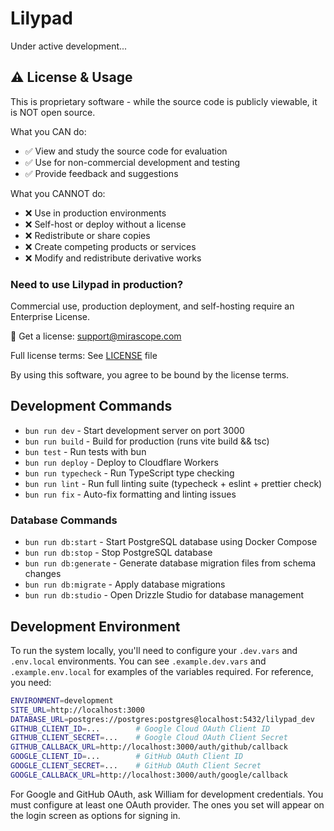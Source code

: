 # Lilypad

Under active development...

## ⚠️ License & Usage

This is proprietary software - while the source code is publicly viewable, it is NOT open source.

What you CAN do:

- ✅ View and study the source code for evaluation
- ✅ Use for non-commercial development and testing
- ✅ Provide feedback and suggestions

What you CANNOT do:

- ❌ Use in production environments
- ❌ Self-host or deploy without a license
- ❌ Redistribute or share copies
- ❌ Create competing products or services
- ❌ Modify and redistribute derivative works

### Need to use Lilypad in production?

Commercial use, production deployment, and self-hosting require an Enterprise License.

📧 Get a license: support@mirascope.com

Full license terms: See [LICENSE](./LICENSE) file

By using this software, you agree to be bound by the license terms.

## Development Commands

- `bun run dev` - Start development server on port 3000
- `bun run build` - Build for production (runs vite build && tsc)
- `bun test` - Run tests with bun
- `bun run deploy` - Deploy to Cloudflare Workers
- `bun run typecheck` - Run TypeScript type checking
- `bun run lint` - Run full linting suite (typecheck + eslint + prettier check)
- `bun run fix` - Auto-fix formatting and linting issues

### Database Commands

- `bun run db:start` - Start PostgreSQL database using Docker Compose
- `bun run db:stop` - Stop PostgreSQL database
- `bun run db:generate` - Generate database migration files from schema changes
- `bun run db:migrate` - Apply database migrations
- `bun run db:studio` - Open Drizzle Studio for database management

## Development Environment

To run the system locally, you'll need to configure your `.dev.vars` and `.env.local` environments. You can see `.example.dev.vars` and `.example.env.local` for examples of the variables required. For reference, you need:

```bash
ENVIRONMENT=development
SITE_URL=http://localhost:3000
DATABASE_URL=postgres://postgres:postgres@localhost:5432/lilypad_dev
GITHUB_CLIENT_ID=...        # Google Cloud OAuth Client ID
GITHUB_CLIENT_SECRET=...    # Google Cloud OAuth Client Secret
GITHUB_CALLBACK_URL=http://localhost:3000/auth/github/callback
GOOGLE_CLIENT_ID=...        # GitHub OAuth Client ID
GOOGLE_CLIENT_SECRET=...    # GitHub OAuth Client Secret
GOOGLE_CALLBACK_URL=http://localhost:3000/auth/google/callback
```

For Google and GitHub OAuth, ask William for development credentials. You must configure at least one OAuth provider. The ones you set will appear on the login screen as options for signing in.
